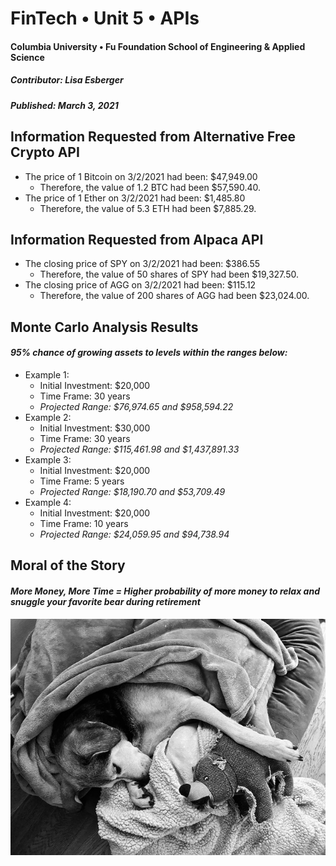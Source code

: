 # FinTech • Unit 5 • APIs
#### Columbia University • Fu Foundation School of Engineering & Applied Science
##### Contributor:  Lisa Esberger
##### Published:  March 3, 2021

## Information Requested from Alternative Free Crypto API
* The price of 1 Bitcoin on 3/2/2021 had been: $47,949.00
   * Therefore, the value of 1.2 BTC had been $57,590.40.
* The price of 1 Ether on 3/2/2021 had been: $1,485.80
   * Therefore, the value of 5.3 ETH had been $7,885.29.

## Information Requested from Alpaca API
* The closing price of SPY on 3/2/2021 had been: $386.55
   * Therefore, the value of 50 shares of SPY had been $19,327.50.
* The closing price of AGG on 3/2/2021 had been: $115.12
   * Therefore, the value of 200 shares of AGG had been $23,024.00.

## Monte Carlo Analysis Results
#### *95% chance of growing assets to levels within the ranges below:*
* Example 1:
   * Initial Investment: $20,000
   * Time Frame: 30 years
   * *Projected Range: $76,974.65 and $958,594.22*  
* Example 2:
   * Initial Investment: $30,000
   * Time Frame: 30 years
   * *Projected Range: $115,461.98 and $1,437,891.33*
* Example 3:
   * Initial Investment: $20,000
   * Time Frame: 5 years
   * *Projected Range: $18,190.70 and $53,709.49*
* Example 4:
   * Initial Investment: $20,000
   * Time Frame: 10 years
   * *Projected Range: $24,059.95 and $94,738.94* 

## Moral of the Story
#### *More Money, More Time = Higher probability of more money to relax and snuggle your favorite bear during retirement*
![Mona-Retired](https://github.com/1monalisa1/05-APIs/blob/6cd9699d3ef51de90cad55ed802c166d71bf0654/Mona-Retired.jpeg)
